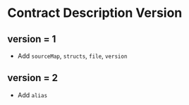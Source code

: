 # Contract Description Version 


## version = 1

* Add `sourceMap`, `structs`, `file`, `version`

## version = 2 

* Add `alias`